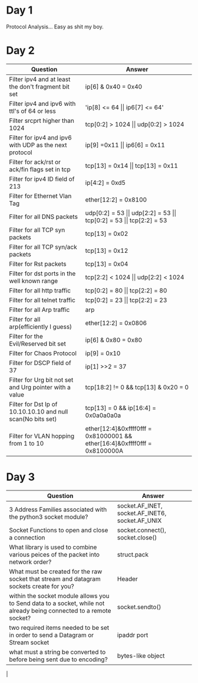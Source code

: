 # Day 1 
Protocol Analysis... Easy as shit my boy.


# Day 2
| Question | Answer        |
| ----------| ----------        |
| Filter ipv4 and at least the don't fragment bit set | ip[6] & 0x40 = 0x40        |
| Filter ipv4 and ipv6 with ttl's of 64 or less | 'ip[8] <= 64 \|\| ip6[7] <= 64'        |
| Filter srcprt higher than 1024 | tcp[0:2] > 1024 \|\| udp[0:2] > 1024        |
| Filter for ipv4 and ipv6 with UDP as the next protocol | ip[9] =0x11 \|\| ip6[6] = 0x11        |
| Filter for ack/rst or ack/fin flags set in tcp | tcp[13] = 0x14 \|\| tcp[13] = 0x11        |
| Filter for ipv4 ID field of 213 | ip[4:2] = 0xd5        |
| Filter for Ethernet Vlan Tag | ether[12:2] = 0x8100        |
| Filter for all DNS packets | udp[0:2] = 53 \|\| udp[2:2] = 53 \|\| tcp[0:2] = 53 \|\| tcp[2:2] = 53        |
| Filter for all TCP syn packets | tcp[13] = 0x02        |
| Filter for all TCP syn/ack packets | tcp[13] = 0x12        |
| Filter for Rst packets | tcp[13] = 0x04        |
| Filter for dst ports in the well known range | tcp[2:2] < 1024 \|\| udp[2:2] < 1024        |
| Filter for all http traffic | tcp[0:2] = 80 \|\| tcp[2:2] = 80        |
| Filter for all telnet traffic | tcp[0:2] = 23 \|\| tcp[2:2] = 23        |
| Filter for all Arp traffic | arp        |
| Filter for all arp(efficiently I guess) | ether[12:2] = 0x0806        |
| Filter for the Evil/Reserved bit set | ip[6] & 0x80 = 0x80        |
| Filter for Chaos Protocol | ip[9] = 0x10        |
| Filter for DSCP field of 37 | ip[1] >>2 = 37        |
| Filter for Urg bit not set and Urg pointer with a value | tcp[18:2] != 0 && tcp[13] & 0x20 = 0        |
| Filter for Dst Ip of 10.10.10.10 and null scan(No bits set) | tcp[13] = 0 && ip[16:4] = 0x0a0a0a0a        |
| Filter for VLAN hopping from 1 to 10 | ether[12:4]&0xffff0fff = 0x81000001 && ether[16:4]&0xffff0fff = 0x8100000A        |

# Day 3 
| Question | Answer  |
| ---------- | ----------  |
| 3 Address Families associated with the python3 socket module? | socket.AF_INET, socket.AF_INET6, socket.AF_UNIX  |
| Socket Functions to open and close a connection | socket.connect(), socket.close()  |
| What library is used to combine various peices of the packet into network order? | struct.pack  |
| What must be created for the raw socket that stream and datagram sockets create for you? | Header  |
| within the socket module allows you to Send data to a socket, while not already being connected to a remote socket? | socket.sendto()  |
| two required items needed to be set in order to send a Datagram or Stream socket | ipaddr port  |
| what must a string be converted to before being sent due to encoding? | bytes-like object  |
| 


